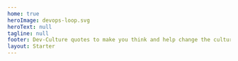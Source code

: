 ```yaml
---
home: true 
heroImage: devops-loop.svg 
heroText: null 
tagline: null 
footer: Dev-Culture quotes to make you think and help change the culture 
layout: Starter
---
```


<Quotes></Quotes>
